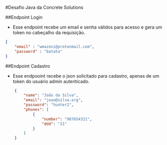 #Desafio Java da Concrete Solutions

##Endpoint Login
* Esse endpoint recebe um email e senha válidos para acesso e gera um token no cabeçalho da requisição.

```json
{
    "email" : "wmazoni@protonmail.com",
    "password" : "batata"
}
```

##Endpoint Cadastro
* Esse endpooint recebe o json solicitado para cadastro, apenas de um token do usuário admin autenticado.

```json
    {
        "name": "João da Silva",
        "email": "joao@silva.org",
        "password": "hunter2",
        "phones": [
            {
                "number": "987654321",
                "ddd": "21"
            }
        ]
    }
```



